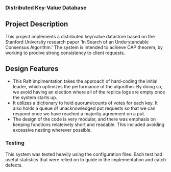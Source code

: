 ### Distributed Key-Value Database

## Project Description

This project implements a distributed key/value datastore based on the Stanford University research paper 'In Search of an Understandable Consensus Algorithm.' The system is intended to achieve CAP theorem, by working to prodive strong consistency to client requests.

## Design Features

- This Raft implmentation takes the approach of hard-coding the initial leader, which optimizes the performance of the algorithm. By doing so, we avoid having an election where all of the replica logs are empty once the system starts up. 
- It utilizes a dictionary to hold quorum/counts of votes for each key. It also holds a queue of unacknowledged put requests so that we can respond once we have reached a majority agreement on a put.
- The design of the code is very modular, and there was emphasis on keeping functions relateively short and readable. This included avoiding excessive nesting wherever possible.


### Testing 
This system was tested heavily using the configuration files. Each test had useful statistics that were relied on to guide in the implementation and catch defects. 
